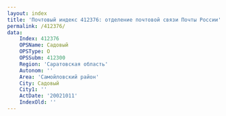 ```yaml
---
layout: index
title: 'Почтовый индекс 412376: отделение почтовой связи Почты России'
permalink: /412376/
data:
    Index: 412376
    OPSName: Садовый
    OPSType: О
    OPSSubm: 412300
    Region: 'Саратовская область'
    Autonom: ''
    Area: 'Самойловский район'
    City: Садовый
    City1: ''
    ActDate: '20021011'
    IndexOld: ''
---
```

